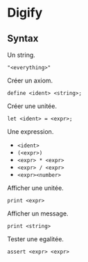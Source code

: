 # Digify

## Syntax

Un string.
```
"<everything>"
```

Créer un axiom.
```
define <ident> <string>;
```

Créer une unitée.
```
let <ident> = <expr>;
```

Une expression.
- `<ident>`
- `(<expr>)`
- `<expr> * <expr>`
- `<expr> / <expr>`
- `<expr><number>`

Afficher une unitée.
```
print <expr>
```

Afficher un message.
```
print <string>
```

Tester une egalitée.
```
assert <expr> <expr>
```